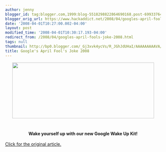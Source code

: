 ```yaml
---
author: jenny
blogger_id: tag:blogger.com,1999:blog-5518298822864690168.post-6993376429325107938
blogger_orig_url: https://www.hackaddict.net/2008/04/googles-april-fools-joke-2008.html
date: '2008-04-01T10:27:00.002-04:00'
layout: post
modified_time: '2008-04-01T10:30:17.193-04:00'
redirect_from: /2008/04/googles-april-fools-joke-2008.html
tags: null
thumbnail: http://bp0.blogger.com/_Gj3xvk4ycVs/R_JGhJdUHaI/AAAAAAAAAVA/DR42goH12gA/s72-c/00000053.png
title: Google's April Fool's Joke 2008
---
```


<a onblur="try {parent.deselectBloggerImageGracefully();} catch(e) {}" href="http://bp0.blogger.com/_Gj3xvk4ycVs/R_JGhJdUHaI/AAAAAAAAAVA/DR42goH12gA/s1600-h/00000053.png"><img style="margin: 0px auto 10px; display: block; text-align: center; cursor: pointer; width: 459px; height: 181px;" src="http://bp0.blogger.com/_Gj3xvk4ycVs/R_JGhJdUHaI/AAAAAAAAAVA/DR42goH12gA/s400/00000053.png" alt="" id="BLOGGER_PHOTO_ID_5184283656345361826" border="0" /></a><br /><div style="text-align: center;"><b>Wake yourself up with our new Google Wake Up Kit!</b><br /></div><br /><a href="http://www.google.com/googlecalendar/new_wakeup.html">Click for the original article.<br /></a>